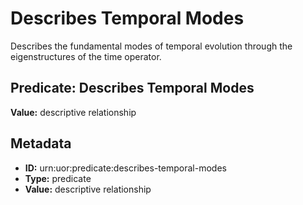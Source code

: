 # Describes Temporal Modes

Describes the fundamental modes of temporal evolution through the eigenstructures of the time operator.

## Predicate: Describes Temporal Modes

**Value:** descriptive relationship

## Metadata

- **ID:** urn:uor:predicate:describes-temporal-modes
- **Type:** predicate
- **Value:** descriptive relationship
